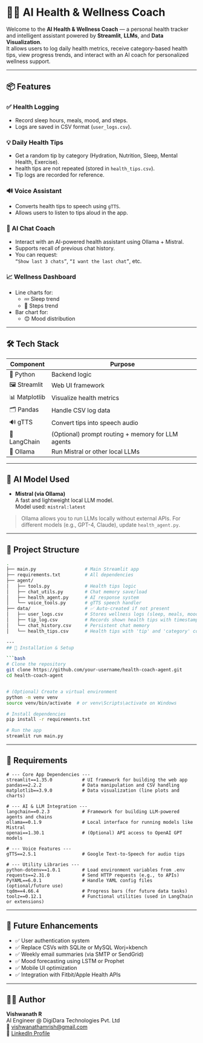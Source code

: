 
# 🧘‍♀️  AI Health & Wellness Coach

Welcome to the **AI Health & Wellness Coach** — a personal health tracker and intelligent assistant powered by **Streamlit**, **LLMs**, and **Data Visualization**.  
It allows users to log daily health metrics, receive category-based health tips, view progress trends, and interact with an AI coach for personalized wellness support.


---

## 📦 Features

### ✅ Health Logging
- Record sleep hours, meals, mood, and steps.
- Logs are saved in CSV format (`user_logs.csv`).

### 💡 Daily Health Tips
- Get a random tip by category (Hydration, Nutrition, Sleep, Mental Health, Exercise).
- health tips are not repeated (stored in `health_tips.csv`).
- Tip logs are recorded for reference.

### 🔊 Voice Assistant
- Converts health tips to speech using `gTTS`.
- Allows users to listen to tips aloud in the app.

### 🧠 AI Chat Coach
- Interact with an AI-powered health assistant using Ollama + Mistral.
- Supports recall of previous chat history.
- You can request:  
  `“Show last 3 chats”`, `“I want the last chat”`, etc.

### 📈 Wellness Dashboard
- Line charts for:
  - 💤 Sleep trend
  - 🚶 Steps trend
- Bar chart for:
  - 😊 Mood distribution

---

## 🛠 Tech Stack

| Component     | Purpose                                            |
|---------------|----------------------------------------------------|
| 🐍 Python      | Backend logic                                      |
| 🖼️ Streamlit   | Web UI framework                                   |
| 📊 Matplotlib | Visualize health metrics                           |
| 🗂 Pandas      | Handle CSV log data                                |
| 🔊 gTTS        | Convert tips into speech audio                     |
| 🧠 LangChain   | (Optional) prompt routing + memory for LLM agents  |
| 🧠 Ollama      | Run Mistral or other local LLMs                    |

---

## 🧠 AI Model Used

- **Mistral (via Ollama)**  
  A fast and lightweight local LLM model.  
  Model used: `mistral:latest`

> Ollama allows you to run LLMs locally without external APIs.
> For different models (e.g., GPT-4, Claude), update `health_agent.py`.

---
## 📁 Project Structure

```bash
.
├── main.py                  # Main Streamlit app
├── requirements.txt         # All dependencies
├── agent/                   
│   ├── tools.py             # Health tips logic
│   ├── chat_utils.py        # Chat memory save/load
│   ├── health_agent.py      # AI response system
│   └── voice_tools.py       # gTTS speech handler
├── data/                    # ✅ Auto-created if not present
│   ├── user_logs.csv        # Stores wellness logs (sleep, meals, mood, steps)
│   ├── tip_log.csv          # Records shown health tips with timestamps
│   └── chat_history.csv     # Persistent chat memory
│   └── health_tips.csv      # Health tips with 'tip' and 'category' columns

---
## 🚀 Installation & Setup

```bash
# Clone the repository
git clone https://github.com/your-username/health-coach-agent.git
cd health-coach-agent


# (Optional) Create a virtual environment
python -m venv venv
source venv/bin/activate  # or venv\Scripts\activate on Windows

# Install dependencies
pip install -r requirements.txt

# Run the app
streamlit run main.py
```

---

## 📝 Requirements

```
# --- Core App Dependencies ---
streamlit==1.35.0           # UI framework for building the web app
pandas==2.2.2               # Data manipulation and CSV handling
matplotlib==3.9.0           # Data visualization (line plots and charts)

# --- AI & LLM Integration ---
langchain==0.2.3            # Framework for building LLM-powered agents and chains
ollama==0.1.9               # Local interface for running models like Mistral
openai==1.30.1              # (Optional) API access to OpenAI GPT models

# --- Voice Features ---
gTTS==2.5.1                 # Google Text-to-Speech for audio tips

# --- Utility Libraries ---
python-dotenv==1.0.1        # Load environment variables from .env
requests==2.31.0            # Send HTTP requests (e.g., to APIs)
PyYAML==6.0.1               # Handle YAML config files (optional/future use)
tqdm==4.66.4                # Progress bars (for future data tasks)
toolz==0.12.1               # Functional utilities (used in LangChain or extensions)
```


---

## 📌 Future Enhancements

- ✅ User authentication system
- ✅ Replace CSVs with SQLite or MySQL Worj=kbench
- ✅ Weekly email summaries (via SMTP or SendGrid)
- ✅ Mood forecasting using LSTM or Prophet
- ✅ Mobile UI optimization
- ✅ Integration with Fitbit/Apple Health APIs



---

## 👨‍💻 Author

**Vishwanath R**  
AI Engineer @ DigiDara Technologies Pvt. Ltd  
📧 vishwanathamrish@gmail.com  
🔗 [LinkedIn Profile](https://linkedin.com/in/vishwanath-r-4a940721b)
